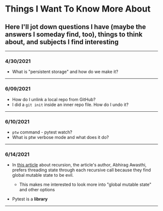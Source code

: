 # Things I Want To Know More About

## Here I'll jot down questions I have (maybe the answers I someday find, too), things to think about, and subjects I find interesting

----

### 4/30/2021

* What is "persistent storage" and how do we make it?

----

### 6/09/2021

* How do I unlink a local repo from GitHub?
* I did a `git init` inside an inner repo file. How do I undo it?

----

### 6/10/2021

* `ptw` command - pytest watch?
* What is ptw verbose mode and what does it do?

----

### 6/14/2021

* In [this article](https://realpython.com/python-thinking-recursively/) about recursion, the article's author, Abhirag Awasthi, prefers threading state through each recursive call because they find global mutable state to be evil.
  * This makes me interested to look more into "global mutable state" and other options

* Pytest is a **library**

----
